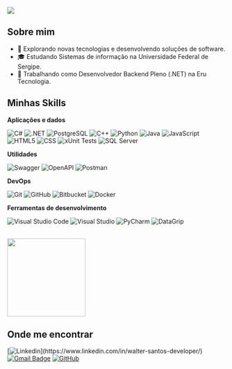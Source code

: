 ![](https://komarev.com/ghpvc/?username=WalterHenri&color=006bed)

## Sobre mim

- 🤔 Explorando novas tecnologias e desenvolvendo soluções de software.
- 🎓 Estudando Sistemas de informação na Universidade Federal de Sergipe.
- 💼 Trabalhando como Desenvolvedor Backend Pleno (.NET) na Eru Tecnologia.

## Minhas Skills

**Aplicações e dados**

![C#](https://img.shields.io/badge/C%23-8C3DD1?style=for-the-badge&logo=c-sharp&logoColor=white)
![.NET](https://img.shields.io/badge/-.NET-333333?style=flat&logo=.NET)
![PostgreSQL](https://img.shields.io/badge/-PostgreSQL-333333?style=flat&logo=postgresql)
![C++](https://img.shields.io/badge/-C++-333333?style=flat&logo=C%2B%2B&logoColor=00599C)
![Python](https://img.shields.io/badge/-Python-333333?style=flat&logo=python)
![Java](https://img.shields.io/badge/-Java-333333?style=flat&logo=Java&logoColor=007396)
![JavaScript](https://img.shields.io/badge/-JavaScript-333333?style=flat&logo=javascript)
![HTML5](https://img.shields.io/badge/-HTML5-333333?style=flat&logo=HTML5)
![CSS](https://img.shields.io/badge/-CSS-333333?style=flat&logo=CSS3&logoColor=1572B6)
![xUnit Tests](https://img.shields.io/badge/-xUnit%20Tests-333333?style=flat&logo=xunit)
![SQL Server](https://img.shields.io/badge/-SQL%20Server-333333?style=flat&logo=microsoft-sql-server)

**Utilidades**

![Swagger](https://img.shields.io/badge/-Swagger-333333?style=flat&logo=swagger)
![OpenAPI](https://img.shields.io/badge/-OpenAPI-333333?style=flat&logo=openapi-initiative)
![Postman](https://img.shields.io/badge/-Postman-333333?style=flat&logo=postman)

**DevOps**

![Git](https://img.shields.io/badge/-Git-333333?style=flat&logo=git)
![GitHub](https://img.shields.io/badge/-GitHub-333333?style=flat&logo=github)
![Bitbucket](https://img.shields.io/badge/-Bitbucket-333333?style=flat&logo=bitbucket)
![Docker](https://img.shields.io/badge/-Docker-333333?style=flat&logo=docker)

**Ferramentas de desenvolvimento**

![Visual Studio Code](https://img.shields.io/badge/-Visual%20Studio%20Code-333333?style=flat&logo=visual-studio-code&logoColor=007ACC)
![Visual Studio](https://img.shields.io/badge/-Visual%20Studio-333333?style=flat&logo=visual-studio)
![PyCharm](https://img.shields.io/badge/-PyCharm-333333?style=flat&logo=pycharm)
![DataGrip](https://img.shields.io/badge/-DataGrip-333333?style=flat&logo=datagrip)

<br/>

<a href="https://github.com/WalterHenri" title="Perfil de Walter">
  <img height="180em" src="https://github-readme-stats.vercel.app/api?username=WalterHenri&theme=dracula&show_icons=true" />
</a>

## Onde me encontrar

[![Linkedin](https://img.shields.io/badge/-walter-blue?style=flat-square&logo=Linkedin&logoColor=white&link=(https://www.linkedin.com/in/walter-santos-developer/))](https://www.linkedin.com/in/walter-santos-developer/)
[![Gmail Badge](https://img.shields.io/badge/-walterdoideira5438@gmail.com-006bed?style=flat-square&logo=Gmail&logoColor=white&link=mailto:walterdoideira5438@gmail.com)](mailto:walterdoideira5438@gmail.com)
[![GitHub](https://img.shields.io/github/followers/iuricode?label=follow&style=social)](https://github.com/WalterHenri)

